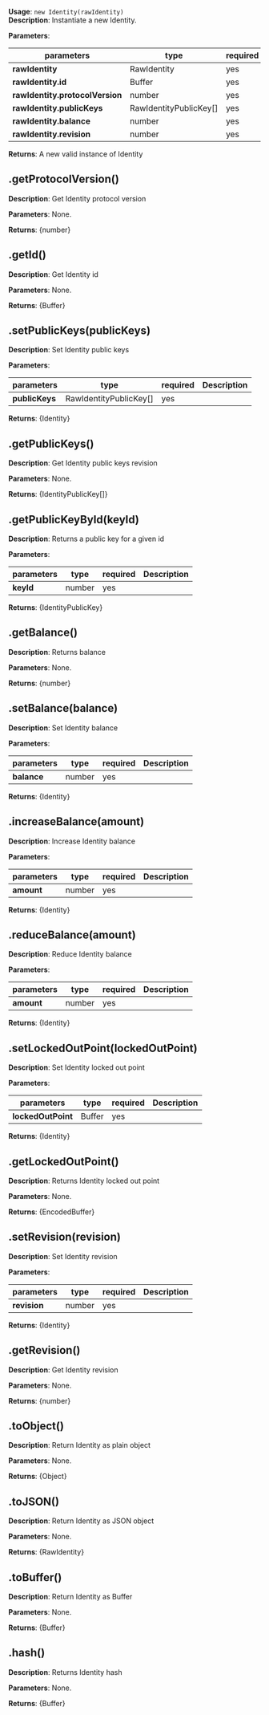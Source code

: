 **Usage**: `new Identity(rawIdentity)`  
**Description**: Instantiate a new Identity.

**Parameters**:

| parameters                            | type                  | required           | Description               |  
|---------------------------------------|-----------------------|--------------------| --------------------------|
| **rawIdentity**                       | RawIdentity           | yes                |                           |
| **rawIdentity.id**                    | Buffer                | yes                |                           |
| **rawIdentity.protocolVersion**       | number                | yes                |                           |
| **rawIdentity.publicKeys**            | RawIdentityPublicKey[]| yes                |                           |
| **rawIdentity.balance**               | number                | yes                |                           |
| **rawIdentity.revision**              | number                | yes                |                           |

**Returns**: A new valid instance of Identity

## .getProtocolVersion()

**Description**: Get Identity protocol version

**Parameters**: None.  

**Returns**: {number}

## .getId()

**Description**: Get Identity id

**Parameters**: None.  

**Returns**: {Buffer}

## .setPublicKeys(publicKeys)

**Description**: Set Identity public keys

**Parameters**:  

| parameters         | type                   | required           | Description                      |  
|--------------------|------------------------|--------------------| -------------------------------- |
| **publicKeys**     | RawIdentityPublicKey[] | yes                |                                  |

**Returns**: {Identity}

## .getPublicKeys()

**Description**: Get Identity public keys revision

**Parameters**: None.  

**Returns**: {IdentityPublicKey[]}

## .getPublicKeyById(keyId)

**Description**: Returns a public key for a given id

**Parameters**:  

| parameters         | type                   | required           | Description                      |  
|--------------------|------------------------|--------------------| -------------------------------- |
| **keyId**          | number                 | yes                |                                  |

**Returns**: {IdentityPublicKey}

## .getBalance()

**Description**: Returns balance

**Parameters**: None.  

**Returns**: {number}

## .setBalance(balance)

**Description**: Set Identity balance

**Parameters**:  

| parameters         | type      | required           | Description                      |  
|--------------------|-----------|--------------------| -------------------------------- |
| **balance**        | number    | yes                |                                  |

**Returns**: {Identity}

## .increaseBalance(amount)

**Description**: Increase Identity balance

**Parameters**:  

| parameters         | type   | required           | Description                      |  
|--------------------|--------|--------------------| -------------------------------- |
| **amount**         | number | yes                |                                  |

**Returns**: {Identity}

## .reduceBalance(amount)

**Description**: Reduce Identity balance

**Parameters**:  

| parameters         | type   | required           | Description                      |  
|--------------------|--------|--------------------| -------------------------------- |
| **amount**         | number | yes                |                                  |

**Returns**: {Identity}

## .setLockedOutPoint(lockedOutPoint)

**Description**: Set Identity locked out point

**Parameters**:  

| parameters         | type   | required           | Description                      |  
|--------------------|--------|--------------------| -------------------------------- |
| **lockedOutPoint** | Buffer | yes                |                                  |

**Returns**: {Identity}

## .getLockedOutPoint()

**Description**: Returns Identity locked out point 

**Parameters**: None.  

**Returns**: {EncodedBuffer}

## .setRevision(revision)

**Description**: Set Identity revision

**Parameters**:  

| parameters         | type                   | required           | Description                      |  
|--------------------|------------------------|--------------------| -------------------------------- |
| **revision**       | number                 | yes                |                                  |

**Returns**: {Identity}

## .getRevision()

**Description**: Get Identity revision

**Parameters**: None.  

**Returns**: {number}

## .toObject()

**Description**: Return Identity as plain object

**Parameters**: None.  

**Returns**: {Object}

## .toJSON()

**Description**: Return Identity as JSON object

**Parameters**: None.  

**Returns**: {RawIdentity}

## .toBuffer()

**Description**: Return Identity as Buffer

**Parameters**: None.  

**Returns**: {Buffer}

## .hash()

**Description**: Returns Identity hash

**Parameters**: None.  

**Returns**: {Buffer}
